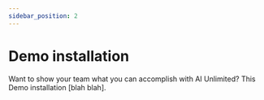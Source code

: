```yaml
---
sidebar_position: 2
---
```


# Demo installation

Want to show your team what you can accomplish with AI Unlimited? This Demo installation [blah blah].